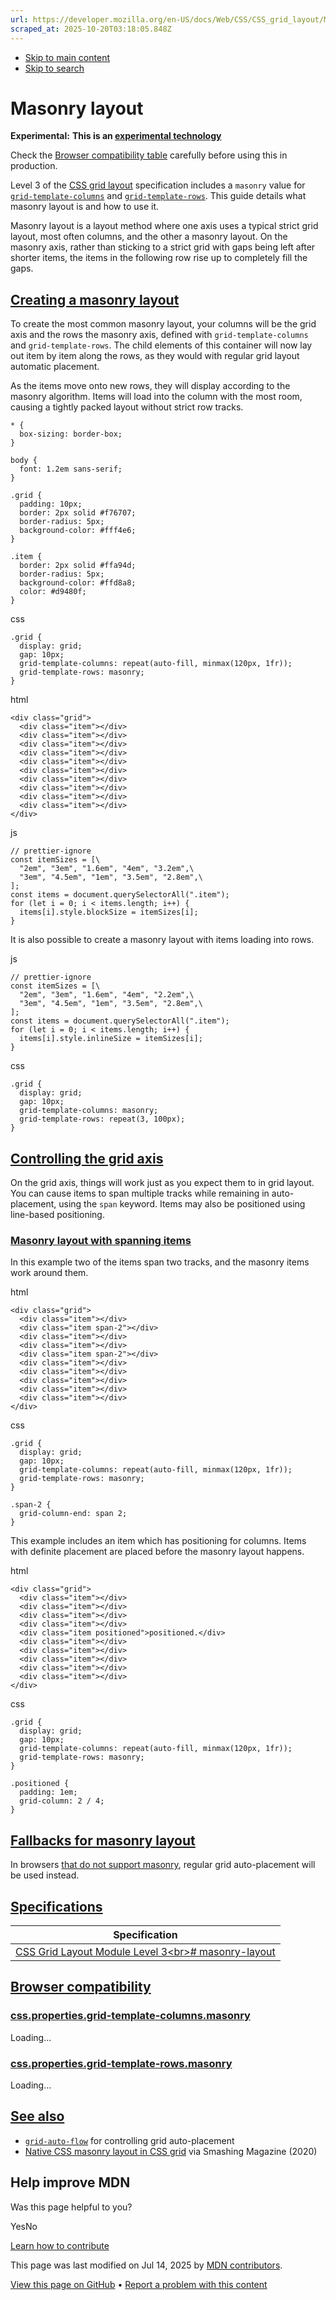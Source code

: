 ```yaml
---
url: https://developer.mozilla.org/en-US/docs/Web/CSS/CSS_grid_layout/Masonry_layout
scraped_at: 2025-10-20T03:18:05.848Z
---
```


- [Skip to main content](https://developer.mozilla.org/en-US/docs/Web/CSS/CSS_grid_layout/Masonry_layout#content)
- [Skip to search](https://developer.mozilla.org/en-US/docs/Web/CSS/CSS_grid_layout/Masonry_layout#search)

# Masonry layout

**Experimental:** **This is an [experimental technology](https://developer.mozilla.org/en-US/docs/MDN/Writing_guidelines/Experimental_deprecated_obsolete#experimental)**

Check the [Browser compatibility table](https://developer.mozilla.org/en-US/docs/Web/CSS/CSS_grid_layout/Masonry_layout#browser_compatibility) carefully before using this in production.

Level 3 of the [CSS grid layout](https://developer.mozilla.org/en-US/docs/Web/CSS/CSS_grid_layout) specification includes a `masonry` value for [`grid-template-columns`](https://developer.mozilla.org/en-US/docs/Web/CSS/grid-template-columns) and [`grid-template-rows`](https://developer.mozilla.org/en-US/docs/Web/CSS/grid-template-rows). This guide details what masonry layout is and how to use it.

Masonry layout is a layout method where one axis uses a typical strict grid layout, most often columns, and the other a masonry layout. On the masonry axis, rather than sticking to a strict grid with gaps being left after shorter items, the items in the following row rise up to completely fill the gaps.

## [Creating a masonry layout](https://developer.mozilla.org/en-US/docs/Web/CSS/CSS_grid_layout/Masonry_layout\#creating_a_masonry_layout)

To create the most common masonry layout, your columns will be the grid axis and the rows the masonry axis, defined with `grid-template-columns` and `grid-template-rows`.
The child elements of this container will now lay out item by item along the rows, as they would with regular grid layout automatic placement.

As the items move onto new rows, they will display according to the masonry algorithm. Items will load into the column with the most room, causing a tightly packed layout without strict row tracks.

```
* {
  box-sizing: border-box;
}

body {
  font: 1.2em sans-serif;
}

.grid {
  padding: 10px;
  border: 2px solid #f76707;
  border-radius: 5px;
  background-color: #fff4e6;
}

.item {
  border: 2px solid #ffa94d;
  border-radius: 5px;
  background-color: #ffd8a8;
  color: #d9480f;
}

```

css

```
.grid {
  display: grid;
  gap: 10px;
  grid-template-columns: repeat(auto-fill, minmax(120px, 1fr));
  grid-template-rows: masonry;
}

```

html

```
<div class="grid">
  <div class="item"></div>
  <div class="item"></div>
  <div class="item"></div>
  <div class="item"></div>
  <div class="item"></div>
  <div class="item"></div>
  <div class="item"></div>
  <div class="item"></div>
  <div class="item"></div>
  <div class="item"></div>
</div>

```

js

```
// prettier-ignore
const itemSizes = [\
  "2em", "3em", "1.6em", "4em", "3.2em",\
  "3em", "4.5em", "1em", "3.5em", "2.8em",\
];
const items = document.querySelectorAll(".item");
for (let i = 0; i < items.length; i++) {
  items[i].style.blockSize = itemSizes[i];
}

```

It is also possible to create a masonry layout with items loading into rows.

js

```
// prettier-ignore
const itemSizes = [\
  "2em", "3em", "1.6em", "4em", "2.2em",\
  "3em", "4.5em", "1em", "3.5em", "2.8em",\
];
const items = document.querySelectorAll(".item");
for (let i = 0; i < items.length; i++) {
  items[i].style.inlineSize = itemSizes[i];
}

```

css

```
.grid {
  display: grid;
  gap: 10px;
  grid-template-columns: masonry;
  grid-template-rows: repeat(3, 100px);
}

```

## [Controlling the grid axis](https://developer.mozilla.org/en-US/docs/Web/CSS/CSS_grid_layout/Masonry_layout\#controlling_the_grid_axis)

On the grid axis, things will work just as you expect them to in grid layout. You can cause items to span multiple tracks while remaining in auto-placement, using the `span` keyword. Items may also be positioned using line-based positioning.

### [Masonry layout with spanning items](https://developer.mozilla.org/en-US/docs/Web/CSS/CSS_grid_layout/Masonry_layout\#masonry_layout_with_spanning_items)

In this example two of the items span two tracks, and the masonry items work around them.

html

```
<div class="grid">
  <div class="item"></div>
  <div class="item span-2"></div>
  <div class="item"></div>
  <div class="item"></div>
  <div class="item span-2"></div>
  <div class="item"></div>
  <div class="item"></div>
  <div class="item"></div>
  <div class="item"></div>
  <div class="item"></div>
</div>

```

css

```
.grid {
  display: grid;
  gap: 10px;
  grid-template-columns: repeat(auto-fill, minmax(120px, 1fr));
  grid-template-rows: masonry;
}

.span-2 {
  grid-column-end: span 2;
}

```

This example includes an item which has positioning for columns. Items with definite placement are placed before the masonry layout happens.

html

```
<div class="grid">
  <div class="item"></div>
  <div class="item"></div>
  <div class="item"></div>
  <div class="item"></div>
  <div class="item positioned">positioned.</div>
  <div class="item"></div>
  <div class="item"></div>
  <div class="item"></div>
  <div class="item"></div>
  <div class="item"></div>
</div>

```

css

```
.grid {
  display: grid;
  gap: 10px;
  grid-template-columns: repeat(auto-fill, minmax(120px, 1fr));
  grid-template-rows: masonry;
}

.positioned {
  padding: 1em;
  grid-column: 2 / 4;
}

```

## [Fallbacks for masonry layout](https://developer.mozilla.org/en-US/docs/Web/CSS/CSS_grid_layout/Masonry_layout\#fallbacks_for_masonry_layout)

In browsers [that do not support masonry](https://developer.mozilla.org/en-US/docs/Web/CSS/CSS_grid_layout/Masonry_layout#browser_compatibility), regular grid auto-placement will be used instead.

## [Specifications](https://developer.mozilla.org/en-US/docs/Web/CSS/CSS_grid_layout/Masonry_layout\#specifications)

| Specification |
| --- |
| [CSS Grid Layout Module Level 3\<br>\# masonry-layout](https://drafts.csswg.org/css-grid-3/#masonry-layout) |

## [Browser compatibility](https://developer.mozilla.org/en-US/docs/Web/CSS/CSS_grid_layout/Masonry_layout\#browser_compatibility)

### [css.properties.grid-template-columns.masonry](https://developer.mozilla.org/en-US/docs/Web/CSS/CSS_grid_layout/Masonry_layout\#css.properties.grid-template-columns.masonry)

Loading…

### [css.properties.grid-template-rows.masonry](https://developer.mozilla.org/en-US/docs/Web/CSS/CSS_grid_layout/Masonry_layout\#css.properties.grid-template-rows.masonry)

Loading…

## [See also](https://developer.mozilla.org/en-US/docs/Web/CSS/CSS_grid_layout/Masonry_layout\#see_also)

- [`grid-auto-flow`](https://developer.mozilla.org/en-US/docs/Web/CSS/grid-auto-flow) for controlling grid auto-placement
- [Native CSS masonry layout in CSS grid](https://www.smashingmagazine.com/native-css-masonry-layout-css-grid/) via Smashing Magazine (2020)

## Help improve MDN

Was this page helpful to you?

YesNo

[Learn how to contribute](https://developer.mozilla.org/en-US/docs/MDN/Community/Getting_started)

This page was last modified on ⁨Jul 14, 2025⁩ by [MDN contributors](https://developer.mozilla.org/en-US/docs/Web/CSS/CSS_grid_layout/Masonry_layout/contributors.txt).


[View this page on GitHub](https://github.com/mdn/content/blob/main/files/en-us/web/css/css_grid_layout/masonry_layout/index.md?plain=1 "Folder: ⁨en-us/web/css/css_grid_layout/masonry_layout⁩ (Opens in a new tab)") • [Report a problem with this content](https://github.com/mdn/content/issues/new?template=page-report.yml&mdn-url=https%3A%2F%2Fdeveloper.mozilla.org%2Fen-US%2Fdocs%2FWeb%2FCSS%2FCSS_grid_layout%2FMasonry_layout&metadata=%3C%21--+Do+not+make+changes+below+this+line+--%3E%0A%3Cdetails%3E%0A%3Csummary%3EPage+report+details%3C%2Fsummary%3E%0A%0A*+Folder%3A+%60en-us%2Fweb%2Fcss%2Fcss_grid_layout%2Fmasonry_layout%60%0A*+MDN+URL%3A+https%3A%2F%2Fdeveloper.mozilla.org%2Fen-US%2Fdocs%2FWeb%2FCSS%2FCSS_grid_layout%2FMasonry_layout%0A*+GitHub+URL%3A+https%3A%2F%2Fgithub.com%2Fmdn%2Fcontent%2Fblob%2Fmain%2Ffiles%2Fen-us%2Fweb%2Fcss%2Fcss_grid_layout%2Fmasonry_layout%2Findex.md%0A*+Last+commit%3A+https%3A%2F%2Fgithub.com%2Fmdn%2Fcontent%2Fcommit%2F72a2f0fa7f25ba32ab8e07447a8d4bbc2f936b85%0A*+Document+last+modified%3A+2025-07-14T15%3A04%3A26.000Z%0A%0A%3C%2Fdetails%3E "This will take you to GitHub to file a new issue.")